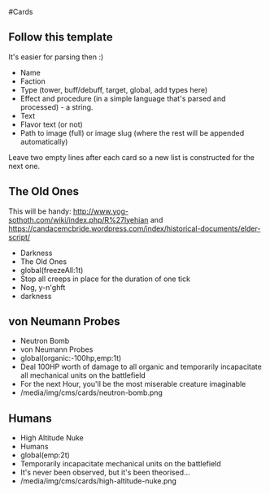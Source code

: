 #Cards

## Follow this template 
It's easier for parsing then :)

* Name
* Faction
* Type (tower, buff/debuff, target, global, add types here)
* Effect and procedure (in a simple language that's parsed and processed) - a string.
* Text
* Flavor text (or not)
* Path to image (full) or image slug (where the rest will be appended automatically)


Leave two empty lines after each card so a new list is constructed for the next one.


## The Old Ones

This will be handy: http://www.yog-sothoth.com/wiki/index.php/R%27lyehian and https://candacemcbride.wordpress.com/index/historical-documents/elder-script/

* Darkness
* The Old Ones
* global(freezeAll:1t)
* Stop all creeps in place for the duration of one tick
* Nog, y-n'ghft
* darkness

## von Neumann Probes

* Neutron Bomb
* von Neumann Probes
* global(organic:-100hp,emp:1t)
* Deal 100HP worth of damage to all organic and temporarily incapacitate all mechanical units on the battlefield
* For the next Hour, you'll be the most miserable creature imaginable
* /media/img/cms/cards/neutron-bomb.png


## Humans

* High Altitude Nuke
* Humans
* global(emp:2t)
* Temporarily incapacitate mechanical units on the battlefield 
* It's never been observed, but it's been theorised...
* /media/img/cms/cards/high-altitude-nuke.png